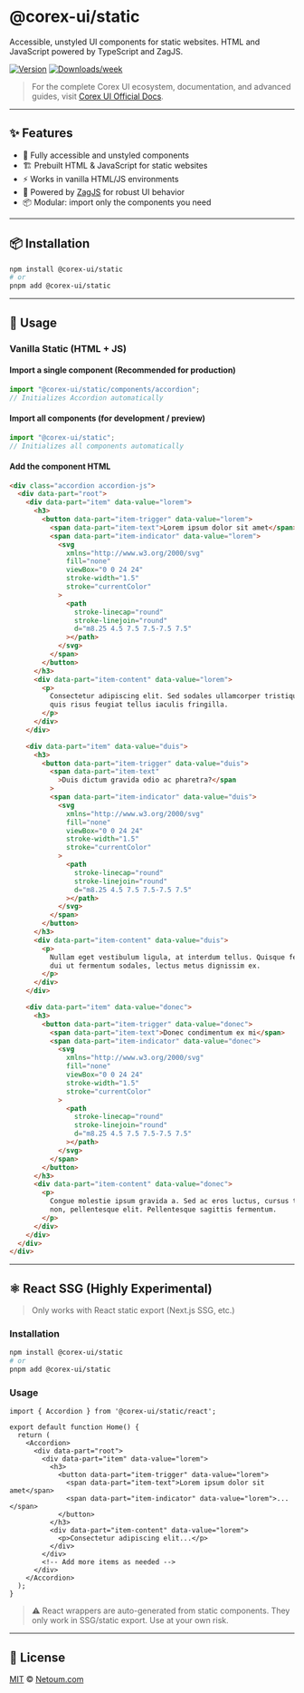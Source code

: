 # @corex-ui/static

Accessible, unstyled UI components for static websites. HTML and JavaScript powered by TypeScript and ZagJS.

[![Version](https://img.shields.io/npm/v/@corex-ui/static.svg)](https://npmjs.org/package/@corex-ui/static)
[![Downloads/week](https://img.shields.io/npm/dw/@corex-ui/static.svg)](https://npmjs.org/package/@corex-ui/static)

> For the complete Corex UI ecosystem, documentation, and advanced guides, visit [Corex UI Official Docs](https://corex-ui.com).

---

## ✨ Features

- 🔹 Fully accessible and unstyled components
- 🏗️ Prebuilt HTML & JavaScript for static websites
- ⚡ Works in vanilla HTML/JS environments
- 🎯 Powered by [ZagJS](https://zag-js.com) for robust UI behavior
- 📦 Modular: import only the components you need

---

## 📦 Installation

```bash
npm install @corex-ui/static
# or
pnpm add @corex-ui/static
```

---

## 🚀 Usage

### Vanilla Static (HTML + JS)

#### Import a single component (Recommended for production)

```ts
import "@corex-ui/static/components/accordion";
// Initializes Accordion automatically
```

#### Import all components (for development / preview)

```ts
import "@corex-ui/static";
// Initializes all components automatically
```

#### Add the component HTML

```html
<div class="accordion accordion-js">
  <div data-part="root">
    <div data-part="item" data-value="lorem">
      <h3>
        <button data-part="item-trigger" data-value="lorem">
          <span data-part="item-text">Lorem ipsum dolor sit amet</span>
          <span data-part="item-indicator" data-value="lorem">
            <svg
              xmlns="http://www.w3.org/2000/svg"
              fill="none"
              viewBox="0 0 24 24"
              stroke-width="1.5"
              stroke="currentColor"
            >
              <path
                stroke-linecap="round"
                stroke-linejoin="round"
                d="m8.25 4.5 7.5 7.5-7.5 7.5"
              ></path>
            </svg>
          </span>
        </button>
      </h3>
      <div data-part="item-content" data-value="lorem">
        <p>
          Consectetur adipiscing elit. Sed sodales ullamcorper tristique. Proin
          quis risus feugiat tellus iaculis fringilla.
        </p>
      </div>
    </div>

    <div data-part="item" data-value="duis">
      <h3>
        <button data-part="item-trigger" data-value="duis">
          <span data-part="item-text"
            >Duis dictum gravida odio ac pharetra?</span
          >
          <span data-part="item-indicator" data-value="duis">
            <svg
              xmlns="http://www.w3.org/2000/svg"
              fill="none"
              viewBox="0 0 24 24"
              stroke-width="1.5"
              stroke="currentColor"
            >
              <path
                stroke-linecap="round"
                stroke-linejoin="round"
                d="m8.25 4.5 7.5 7.5-7.5 7.5"
              ></path>
            </svg>
          </span>
        </button>
      </h3>
      <div data-part="item-content" data-value="duis">
        <p>
          Nullam eget vestibulum ligula, at interdum tellus. Quisque feugiat,
          dui ut fermentum sodales, lectus metus dignissim ex.
        </p>
      </div>
    </div>

    <div data-part="item" data-value="donec">
      <h3>
        <button data-part="item-trigger" data-value="donec">
          <span data-part="item-text">Donec condimentum ex mi</span>
          <span data-part="item-indicator" data-value="donec">
            <svg
              xmlns="http://www.w3.org/2000/svg"
              fill="none"
              viewBox="0 0 24 24"
              stroke-width="1.5"
              stroke="currentColor"
            >
              <path
                stroke-linecap="round"
                stroke-linejoin="round"
                d="m8.25 4.5 7.5 7.5-7.5 7.5"
              ></path>
            </svg>
          </span>
        </button>
      </h3>
      <div data-part="item-content" data-value="donec">
        <p>
          Congue molestie ipsum gravida a. Sed ac eros luctus, cursus turpis
          non, pellentesque elit. Pellentesque sagittis fermentum.
        </p>
      </div>
    </div>
  </div>
</div>
```

---

## ⚛️ React SSG (Highly Experimental)

> Only works with React static export (Next.js SSG, etc.)

### Installation

```bash
npm install @corex-ui/static
# or
pnpm add @corex-ui/static
```

### Usage

```tsx
import { Accordion } from '@corex-ui/static/react';

export default function Home() {
  return (
    <Accordion>
      <div data-part="root">
        <div data-part="item" data-value="lorem">
          <h3>
            <button data-part="item-trigger" data-value="lorem">
              <span data-part="item-text">Lorem ipsum dolor sit amet</span>
              <span data-part="item-indicator" data-value="lorem">...</span>
            </button>
          </h3>
          <div data-part="item-content" data-value="lorem">
            <p>Consectetur adipiscing elit...</p>
          </div>
        </div>
        <!-- Add more items as needed -->
      </div>
    </Accordion>
  );
}
```

> ⚠️ React wrappers are auto-generated from static components. They only work in SSG/static export. Use at your own risk.

---

## 📝 License

[MIT](./LICENSE) © [Netoum.com](https://netoum.com)

